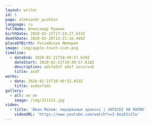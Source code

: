 ```yaml
---
layout: writer
id: 1
page: aleksandr_pushkin
language: ru
fullName: Александр Пушкин
birthDate: 2020-02-22T17:33:27.633Z
deathDate: 2020-02-20T12:21:16.449Z
placeOfBirth: Российская Империя
image: /img/apple-touch-icon.png
timeline:
  - dateEnd: 2020-02-21T10:49:57.639Z
    dateStart: 2020-02-21T10:49:57.618Z
    description: adsfadsf adsf zxvzcvxb
    title: asdf
works:
  - date: 2020-02-21T10:49:52.653Z
    title: asdasfads
gallery:
  - alt: не он
    image: /img/321312.jpg
video:
  - title: 'Иван Мележ: перарваныя хронікі | ЗАПІСКІ НА ПАЛЯХ'
    videoURL: 'https://www.youtube.com/watch?v=I-0ezESiCCw'
---
```


